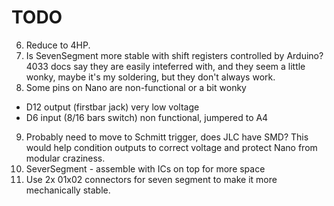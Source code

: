 # TODO
6. Reduce to 4HP.
7. Is SevenSegment more stable with shift registers controlled by Arduino? 4033 docs say they are easily inteferred with, and they seem a little wonky, maybe it's my soldering, but they don't always work. 
8. Some pins on Nano are non-functional or a bit wonky
* D12 output (firstbar jack) very low voltage
* D6 input (8/16 bars switch) non functional, jumpered to A4
9. Probably need to move to Schmitt trigger, does JLC have SMD? This would help condition outputs to correct voltage and protect Nano from modular craziness. 
10. SeverSegment - assemble with ICs on top for more space
11. Use 2x 01x02 connectors for seven segment to make it more mechanically stable.